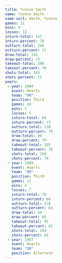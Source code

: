 ```yaml
---
title: Yvonne Smith
name: Yvonne Smith
name-sort: Smith, Yvonne
games: 21
wins: 9
losses: 12
inturn-total: 147
inturn-percent: 70
outturn-total: 246
outturn-percent: 71
draw-total: 193
draw-percent: 73
takeout-total: 200
takeout-percent: 70
shots-total: 393
shots-percent: 71
years:
 - year: 1984
   event: Hearts
   team: "ON"
   position: Third
   games: 10
   wins: 5
   losses: 5
   inturn-total: 69
   inturn-percent: 75
   outturn-total: 130
   outturn-percent: 79
   draw-total: 94
   draw-percent: 79
   takeout-total: 105
   takeout-percent: 76
   shots-total: 199
   shots-percent: 78
 - year: 1989
   event: Hearts
   team: "ON"
   position: Third
   games: 11
   wins: 4
   losses: 7
   inturn-total: 78
   inturn-percent: 66
   outturn-total: 116
   outturn-percent: 63
   draw-total: 99
   draw-percent: 66
   takeout-total: 95
   takeout-percent: 62
   shots-total: 194
   shots-percent: 64
 - year: 1997
   event: Hearts
   team: "ON"
   position: Alternate
---
```


